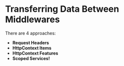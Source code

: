 # Transferring Data Between Middlewares
There are 4 approaches:
- **Request Headers**
- **HttpContext Items**
- **HttpContext Features**
- **Scoped Services!**
